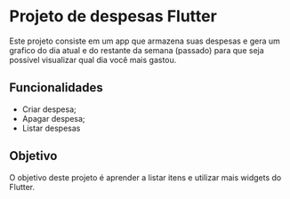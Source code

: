 # Projeto de despesas Flutter

Este projeto consiste em um app que armazena suas despesas e gera um grafico do dia atual e do restante da semana (passado) para que seja possível visualizar qual dia você mais gastou.

## Funcionalidades

- Criar despesa;
- Apagar despesa;
- Listar despesas

## Objetivo

O objetivo deste projeto é aprender a listar itens e utilizar mais widgets do Flutter.